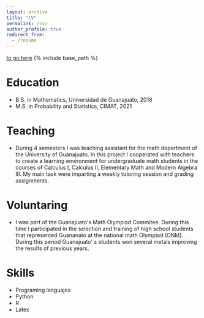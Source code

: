 ```yaml
---
layout: archive
title: "CV"
permalink: /cv/
author_profile: true
redirect_from:
  - /resume
---
```


 [to go here](http://Guagg.github.io/files/CV-Gustavo.pdf)
{% include base_path %}


Education
======
* B.S. in Mathematics, Universidad de Guanajuato, 2018
* M.S. in Probability and Statistics, CIMAT, 2021

Teaching
======
* During 4 semesters I was teaching assistant for the math department of the University of Guanajuato. In this project I cooperated with teachers to create a learning environment for undergraduate math students in the courses of Calculus I, Calculus II, Elementary Math and Modern Algebra III. My main task were imparting a weekly tutoring session and grading assignments.


Voluntaring
======
* I was part of the Guanajuato's Math Olympiad Commitee. During this time I participated in the selection and training of high school students that represented Guananato at the national math Olympiad (ONM).
During this period Guanajuato' s students won several metals improving the results of previous years.
  
Skills
=====
* Programing languajes
 * Python
 * R 
 * Latex

